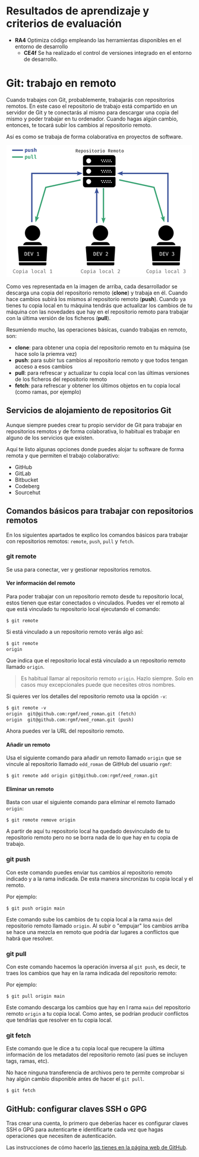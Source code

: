 # Resultados de aprendizaje y criterios de evaluación

- **RA4** Optimiza código empleando las herramientas disponibles en el entorno de desarrollo
  - **CE4f** Se ha realizado el control de versiones integrado en el entorno de desarrollo.

# Git: trabajo en remoto

Cuando trabajes con Git, probablemente, trabajarás con repositorios remotos. En este caso el repositorio de trabajo está compartido en un servidor de Git y te conectarás al mismo para descargar una copia del mismo y poder trabajar en tu ordenador. Cuando hagas algún cambio, entonces, te tocará subir los cambios al repositorio remoto.

Así es como se trabaja de forma colaborativa en proyectos de software.

![Representación gráfica del trabajo en remoto](./img/modelo_repositorio_remoto.png)

Como ves representada en la imagen de arriba, cada desarrollador se descarga una copia del repositorio remoto (**clone**) y trabaja en él. Cuando hace cambios subirá los mismos al repositorio remoto (**push**). Cuando ya tienes tu copia local en tu máquina tendrás que actualizar los cambios de tu máquina con las novedades que hay en el repositorio remoto para trabajar con la última versión de los ficheros (**pull**).

Resumiendo mucho, las operaciones básicas, cuando trabajas en remoto, son:

- **clone**: para obtener una copia del repositorio remoto en tu máquina (se hace solo la priemra vez)
- **push**: para subir tus cambios al repositorio remoto y que todos tengan acceso a esos cambios
- **pull**: para refrescar y actualizar tu copia local con las últimas versiones de los ficheros del repositorio remoto
- **fetch**: para refrescar y obtener los últimos objetos en tu copia local (como ramas, por ejemplo)

## Servicios de alojamiento de repositorios Git

Aunque siempre puedes crear tu propio servidor de Git para trabajar en repositorios remotos y de forma colaborativa, lo habitual es trabajar en alguno de los servicios que existen.

Aquí te listo algunas opciones donde puedes alojar tu software de forma remota y que permiten el trabajo colaborativo:

- GitHub
- GitLab
- Bitbucket
- Codeberg
- Sourcehut

## Comandos básicos para trabajar con repositorios remotos

En los siguientes apartados te explico los comandos básicos para trabajar con repositorios remotos: `remote`, `push`, `pull` y `fetch`.

### git remote

Se usa para conectar, ver y gestionar repositorios remotos.

#### Ver información del remoto

Para poder trabajar con un repositorio remoto desde tu repositorio local, estos tienen que estar conectados o vinculados. Puedes ver el remoto al que está vinculado tu repositorio local ejecutando el comando:

```shell
$ git remote
```

Si está vinculado a un repositorio remoto verás algo así:

```shell
$ git remote
origin
```

Que indica que el repositorio local está vinculado a un repositorio remoto llamado `origin`.

> Es habitual llamar al repositorio remoto `origin`. Hazlo siempre. Solo en casos muy excepcionales puede que necesites otros nombres.

Si quieres ver los detalles del repositorio remoto usa la opción `-v`:

```shell
$ git remote -v
origin	git@github.com:rgmf/eed_roman.git (fetch)
origin	git@github.com:rgmf/eed_roman.git (push)
```

Ahora puedes ver la URL del repositorio remoto.

#### Añadir un remoto

Usa el siguiente comando para añadir un remoto llamado `origin` que se vincule al repositorio llamado `edd_roman` de GitHub del usuario `rgmf`:

```shell
$ git remote add origin git@github.com:rgmf/eed_roman.git
```

#### Eliminar un remoto

Basta con usar el siguiente comando para eliminar el remoto llamado `origin`:

```shell
$ git remote remove origin
```

A partir de aquí tu repositorio local ha quedado desvinculado de tu repositorio remoto pero no se borra nada de lo que hay en tu copia de trabajo.

### git push

Con este comando puedes enviar tus cambios al repositorio remoto indicado y a la rama indicada. De esta manera sincronizas tu copia local y el remoto.

Por ejemplo:

```shell
$ git push origin main
```

Este comando sube los cambios de tu copia local a la rama `main` del repositorio remoto llamado `origin`. Al subir o "empujar" los cambios arriba se hace una mezcla en remoto que podría dar lugares a conflictos que habrá que resolver.

### git pull

Con este comando hacemos la operación inversa al `git push`, es decir, te traes los cambios que hay en la rama indicada del repositorio remoto:

Por ejemplo:

```shell
$ git pull origin main
```

Este comando descarga los cambios que hay en l rama `main` del repositorio remoto `origin` a tu copia local. Como antes, se podrían producir conflictos que tendrías que resolver en tu copia local.

### git fetch

Este comando que le dice a tu copia local que recupere la última información de los metadatos del repositorio remoto (así pues se incluyen tags, ramas, etc).

No hace ninguna transferencia de archivos pero te permite comprobar si hay algún cambio disponible antes de hacer el `git pull`.

```shell
$ git fetch
```

## GitHub: configurar claves SSH o GPG

Tras crear una cuenta, lo primero que deberías hacer es configurar claves SSH o GPG para autenticarte e identificarte cada vez que hagas operaciones que necesiten de autenticación.

Las instrucciones de cómo hacerlo [las tienes en la página web de GitHub](https://github.com/settings/keys).
